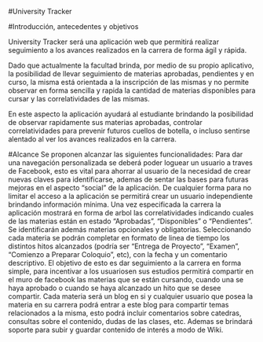 #University Tracker

#Introducción, antecedentes y objetivos

University Tracker será una aplicación web que permitirá realizar seguimiento a los avances realizados en la carrera de forma ágil y rápida.

Dado que actualmente la facultad brinda, por medio de su propio aplicativo, la posibilidad de llevar seguimiento de materias aprobadas, pendientes y en curso, la misma está orientada a la inscripción de las mismas y no permite observar en forma sencilla y rapida la cantidad de materias disponibles para cursar y las correlatividades de las mismas.

En este aspecto la aplicación ayudará al estudiante brindando la posibilidad de observar rapidamente sus materias aprobadas, controlar correlatividades para prevenir futuros cuellos de botella, o incluso sentirse alentado al ver los avances realizados en la carrera.

#Alcance
Se proponen alcanzar las siguientes funcionalidades:
Para dar una navegación personalizada se deberá poder loguear un usuario a traves de Facebook, esto es vital para ahorrar al usuario de la necesidad de crear nuevas claves para identificarse, ademas de sentar las bases para futuras mejoras en el aspecto “social” de la aplicación. De cualquier forma para no limitar el acceso a la aplicación se permitirá crear un usuario independiente brindando información mínima.
Una vez especificada la carrera la aplicación mostrará en forma de arbol las correlatividades indicando cuales de las materias están en estado “Aprobadas”, “Disponibles” o “Pendientes”. Se identificarán además materias opcionales y obligatorias.
Seleccionando cada materia se podrán completar en formato de linea de tiempo los distintos hitos alcanzados (podría ser “Entrega de Proyecto”, “Examen”, “Comienzo a Preparar Coloquio”, etc), con la fecha y un comentario descriptivo.
El objetivo de esto es dar seguimiento a la carrera en forma simple, para incentivar a los usuariosen sus estudios permitirá compartir en el muro de facebook las materias que se están cursando, cuando una se haya aprobado o cuando se haya alcanzado un hito que se desee compartir.
Cada materia será un blog en si y cualquier usuario que posea la materia en su carrera podrá entrar a este blog para compartir temas relacionados a la misma, esto podrá incluir comentarios sobre catedras, consultas sobre el contenido, dudas de las clases, etc. Ademas se brindará soporte para subir y guardar contenido de interés a modo de Wiki.
